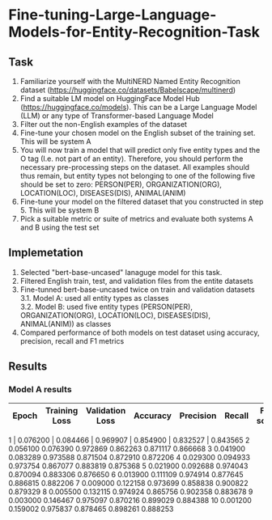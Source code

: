 # Fine-tuning-Large-Language-Models-for-Entity-Recognition-Task

## Task

1. Familiarize yourself with the MultiNERD Named Entity Recognition dataset (https://huggingface.co/datasets/Babelscape/multinerd)
2. Find a suitable LM model on HuggingFace Model Hub (https://huggingface.co/models). This can
be a Large Language Model (LLM) or any type of Transformer-based Language Model
3. Filter out the non-English examples of the dataset
4. Fine-tune your chosen model on the English subset of the training set. This will be system A
5. You will now train a model that will predict only five entity types and the O tag (I.e. not part of
an entity). Therefore, you should perform the necessary pre-processing steps on the dataset. All
examples should thus remain, but entity types not belonging to one of the following five should
be set to zero: PERSON(PER), ORGANIZATION(ORG), LOCATION(LOC), DISEASES(DIS),
ANIMAL(ANIM)
6. Fine-tune your model on the filtered dataset that you constructed in step 5. This will be system
B
7. Pick a suitable metric or suite of metrics and evaluate both systems A and B using the test set

## Implemetation  
1. Selected "bert-base-uncased" lanaguge model for this task.
2. Filtered English train, test, and validation files from the entite datasets
3. Fine-tunned bert-base-uncased twice on train and validation datasets \
   3.1. Model A: used all entity types as classes \
   3.2. Model B: used five entity types (PERSON(PER), ORGANIZATION(ORG), LOCATION(LOC), DISEASES(DIS), ANIMAL(ANIM)) as classes
4. Compared performance of both models on test dataset using accuracy, precision, recall and F1 metrics

## Results 
### Model A results 

Epoch | Training Loss | Validation Loss | Accuracy | Precision | Recall | F1-score
--- | --- | --- | --- |--- |--- |--- 

1	| 0.076200	| 0.084466	| 0.969907	| 0.854900	| 0.832527	| 0.843565
2	0.056100	0.076390	0.972869	0.862263	0.871117	0.866668
3	0.041900	0.083289	0.973588	0.871504	0.872910	0.872206
4	0.029300	0.094933	0.973754	0.867077	0.883819	0.875368
5	0.021900	0.092688	0.974043	0.870094	0.883306	0.876650
6	0.013900	0.111109	0.974914	0.877645	0.886815	0.882206
7	0.009000	0.122158	0.973699	0.858838	0.900822	0.879329
8	0.005500	0.132115	0.974924	0.865756	0.902358	0.883678
9	0.003000	0.146467	0.975097	0.870216	0.899029	0.884388
10	0.001200	0.159002	0.975837	0.878465	0.898261	0.888253
